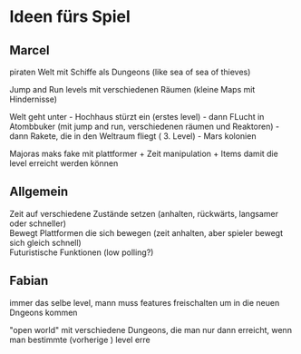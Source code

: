 # Ideen fürs Spiel

## Marcel
  
  piraten Welt mit Schiffe als Dungeons (like sea of sea of thieves) <br>
  
  Jump and Run levels mit verschiedenen Räumen (kleine Maps mit Hindernisse) <br>
  
  Welt geht unter - Hochhaus stürzt ein (erstes level) - dann FLucht in Atombbuker (mit jump and run, verschiedenen räumen und Reaktoren) - dann Rakete, die
  in den Weltraum fliegt ( 3. Level) - Mars kolonien <br>
  
  
  Majoras maks fake mit plattformer + Zeit manipulation + Items damit die level erreicht werden können <br>
  
  
  
 ## Allgemein
  
  Zeit auf verschiedene Zustände setzen (anhalten, rückwärts, langsamer oder schneller) <br>
  Bewegt Plattformen die sich bewegen (zeit anhalten, aber spieler bewegt sich gleich schnell) <br>
  Futuristische Funktionen (low polling?)<br>
  
  
  
  
## Fabian 

immer das selbe level, mann muss features freischalten um in die neuen Dngeons kommen

"open world" mit verschiedene Dungeons, die man nur dann erreicht, wenn man bestimmte (vorherige ) level erre
